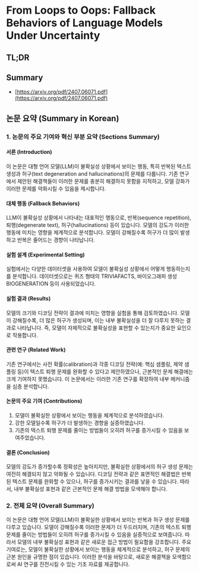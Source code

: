 # From Loops to Oops: Fallback Behaviors of Language Models Under Uncertainty
## TL;DR
## Summary
- [https://arxiv.org/pdf/2407.06071.pdf](https://arxiv.org/pdf/2407.06071.pdf)

## 논문 요약 (Summary in Korean)

### 1. 논문의 주요 기여와 혁신 부분 요약 (Sections Summary)

#### 서론 (Introduction)
이 논문은 대형 언어 모델(LLM)이 불확실성 상황에서 보이는 행동, 특히 반복된 텍스트 생성과 허구(text degeneration and hallucinations)의 문제를 다룹니다. 기존 연구에서 제안된 해결책들이 이러한 문제를 충분히 해결하지 못함을 지적하고, 모델 강화가 이러한 문제를 악화시킬 수 있음을 제시합니다.

#### 대체 행동 (Fallback Behaviors)
LLM이 불확실성 상황에서 나타내는 대표적인 행동으로, 반복(sequence repetition), 퇴행(degenerate text), 허구(hallucinations) 등이 있습니다. 모델의 강도가 이러한 행동에 미치는 영향을 체계적으로 분석합니다. 모델이 강해질수록 허구가 더 많이 발생하고 반복은 줄어드는 경향이 나타납니다.

#### 실험 설계 (Experimental Setting)
실험에서는 다양한 데이터셋을 사용하여 모델이 불확실성 상황에서 어떻게 행동하는지를 분석합니다. 데이터셋으로는 퀴즈 형태의 TRIVIAFACTS, 바이오그래피 생성 BIOGENERATION 등이 사용되었습니다.

#### 실험 결과 (Results)
모델의 크기와 디코딩 전략이 결과에 미치는 영향을 실험을 통해 검토하였습니다. 모델이 강해질수록, 더 많은 허구가 생성되며, 이는 내부 불확실성을 더 잘 다루지 못하는 결과로 나타납니다. 즉, 모델이 자체적으로 불확실성을 표현할 수 있는지가 중요한 요인으로 작용합니다.

#### 관련 연구 (Related Work)
기존 연구에서는 사전 확률(calibration)과 각종 디코딩 전략(예: 핵심 샘플링, 제약 샘플링 등)이 텍스트 퇴행 문제를 완화할 수 있다고 제안하였으나, 근본적인 문제 해결에는 크게 기여하지 못했습니다. 이 논문에서는 이러한 기존 연구를 확장하여 내부 메커니즘을 심층 분석합니다.

#### 논문의 주요 기여 (Contributions)
1. 모델이 불확실한 상황에서 보이는 행동을 체계적으로 분석하였습니다.
2. 강한 모델일수록 허구가 더 발생하는 경향을 실증하였습니다.
3. 기존의 텍스트 퇴행 문제를 줄이는 방법들이 오히려 허구를 증가시킬 수 있음을 보여주었습니다.

#### 결론 (Conclusion)
모델의 강도가 증가할수록 정확성은 높아지지만, 불확실한 상황에서의 허구 생성 문제는 여전히 해결되지 않고 악화될 수 있습니다. 디코딩 전략과 같은 표면적인 해결법은 반복된 텍스트 문제를 완화할 수 있으나, 허구를 증가시키는 결과를 낳을 수 있습니다. 따라서, 내부 불확실성 표현과 같은 근본적인 문제 해결 방법을 모색해야 합니다.

### 2. 전체 요약 (Overall Summary)

이 논문은 대형 언어 모델(LLM)이 불확실한 상황에서 보이는 반복과 허구 생성 문제를 다루고 있습니다. 모델이 강해질수록 이러한 문제가 더 두드러지며, 기존의 텍스트 퇴행 문제를 줄이는 방법들이 오히려 허구를 증가시킬 수 있음을 실증적으로 보여줍니다. 따라서 모델의 내부 불확실성 표현과 같은 새로운 접근 방법이 필요함을 강조합니다. 주요 기여로는, 모델이 불확실한 상황에서 보이는 행동을 체계적으로 분석하고, 허구 문제의 근본 원인을 규명한 점이 있습니다. 이러한 분석을 바탕으로, 새로운 해결책을 모색함으로써 AI 연구를 진전시킬 수 있는 기초 자료를 제공합니다.